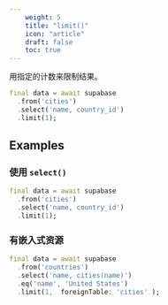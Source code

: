 ```yaml
---
    weight: 5
    title: "limit()"
    icon: "article"
    draft: false
    toc: true
---
```


用指定的计数来限制结果。


```dart
final data = await supabase
  .from('cities')
  .select('name, country_id')
  .limit(1);
```


















## Examples

### 使用 `select()`



```dart
final data = await supabase
  .from('cities')
  .select('name, country_id')
  .limit(1);
```

### 有嵌入式资源



```dart
final data = await supabase
  .from('countries')
  .select('name, cities(name)')
  .eq('name', 'United States')
  .limit(1,  foreignTable: 'cities' );
```